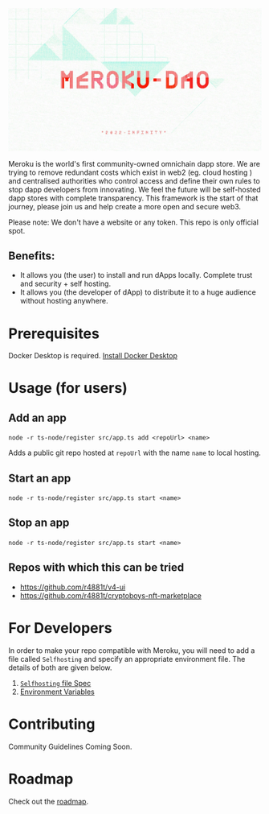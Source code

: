 ![MerokuDAO](./img/logoBIG.jpeg)

Meroku is the world's first community-owned omnichain dapp store. We are trying to remove redundant costs which exist in web2 (eg. cloud hosting ) and centralised authorities who control access and define their own rules to stop dapp developers from innovating. We feel the future will be self-hosted dapp stores with complete transparency. This framework is the start of that journey, please join us and help create a more open and secure web3. 

Please note: We don't have a website or any token. This repo is only official spot. 

## Benefits:

- It allows you (the user) to install and run dApps locally. Complete trust and security + self hosting. 
- It allows you (the developer of dApp) to distribute it to a huge audience without hosting
anywhere.


# Prerequisites

Docker Desktop is required. [Install Docker Desktop](https://www.docker.com/products/docker-desktop/)

# Usage (for users)

## Add an app

`node -r ts-node/register src/app.ts add <repoUrl> <name>`

Adds a public git repo hosted at `repoUrl` with the name `name` to local hosting.

## Start an app

`node -r ts-node/register src/app.ts start <name>`

## Stop an app

`node -r ts-node/register src/app.ts start <name>`


## Repos with which this can be tried

- https://github.com/r4881t/v4-ui
- https://github.com/r4881t/cryptoboys-nft-marketplace


# For Developers

In order to make your repo compatible with Meroku, you will need to add a file called `Selfhosting` and specify an appropriate environment file. The details of both are given below.

1. [`Selfhosting` file Spec](docs/Selfhosting.md)
2. [Environment Variables](docs/EnvironmentVariables.md)

# Contributing

Community Guidelines Coming Soon.

# Roadmap

Check out the [roadmap](docs/Roadmap.md).

